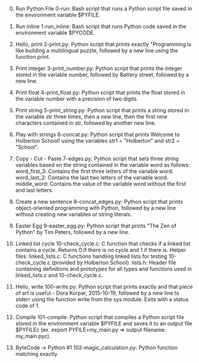 0. Run Python File
0-run: Bash script that runs a Python script file saved in the environment variable $PYFILE.

1. Run inline
1-run_inline: Bash script that runs Python code saved in the environment variable $PYCODE.

2. Hello, print
2-print.py: Python script that prints exactly "Programming is like building a multilingual puzzle, followed by a new line using the function print.

3. Print integer
3-print_number.py: Python script that prints the integer stored in the variable number, followed by Battery street, followed by a new line.

4. Print float
4-print_float.py: Python script that prints the float stored in the variable number with a precision of two digits.

5. Print string
5-print_string.py: Python script that prints a string stored in the variable str three times, then a new line, then the first nine characters contained in str, followed by another new line.

6. Play with strings
6-concat.py: Python script that prints Welcome to Holberton School! using the variables str1 = "Holberton" and str2 = "School".

7. Copy - Cut - Paste
7-edges.py: Python script that sets three string variables based on the string contained in the variable word as follows:
word_first_3: Contains the first three letters of the variable word.
word_last_2: Contains the last two letters of the variable word.
middle_word: Contains the value of the variable word without the first and last letters.

8. Create a new sentence
8-concat_edges.py: Python script that prints object-oriented programming with Python, followed by a new line without creating new variables or string literals.

9. Easter Egg
9-easter_egg.py: Python script that prints "The Zen of Python" by Tim Peters, followed by a new line.

10. Linked list cycle
10-check_cycle.c: C function that checks if a linked list contains a cycle.
Returns 0 if there is no cycle and 1 if there is.
Helper files:
linked_lists.c: C functions handling linked lists for testing 10-check_cycle.c (provided by Holberton School).
lists.h: Header file containing definitions and prototypes for all types and functions used in linked_lists.c and 10-check_cycle.c.

11. Hello, write
100-write.py: Python script that prints exactly and that piece of art is useful - Dora Korpar, 2015-10-19, followed by a new line to stderr using the function write from the sys module.
Exits with a status code of 1.

12. Compile
101-compile: Python script that compiles a Python script file stored in the environment variable $PYFILE and saves it to an output file $PYFILEc (ex. export PYFILE=my_main.py => output filename: my_main.pyc).

13. ByteCode -> Python #1
102-magic_calculation.py: Python function matching exactly
